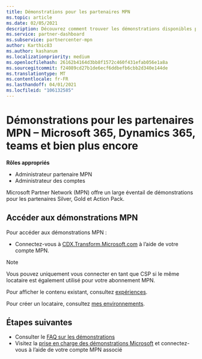 ```yaml
---
title: Démonstrations pour les partenaires MPN
ms.topic: article
ms.date: 02/05/2021
description: Découvrez comment trouver les démonstrations disponibles pour les partenaires MPN Silver, Gold et Action Pack.
ms.service: partner-dashboard
ms.subservice: partnercenter-mpn
author: Karthic83
ms.author: kashanum
ms.localizationpriority: medium
ms.openlocfilehash: 26162b4164d3bb8f1572c460f431efab056e1a8a
ms.sourcegitcommit: f24089cd27b1de6ecf6ddbefb6cbb2d340e144de
ms.translationtype: MT
ms.contentlocale: fr-FR
ms.lasthandoff: 04/01/2021
ms.locfileid: "106132585"
---
```

# <a name="demos-for-mpn-partners--microsoft-365-dynamics-365-teams-and-more"></a>Démonstrations pour les partenaires MPN – Microsoft 365, Dynamics 365, teams et bien plus encore

**Rôles appropriés**

- Administrateur partenaire MPN
- Administrateur des comptes

Microsoft Partner Network (MPN) offre un large éventail de démonstrations pour les partenaires Silver, Gold et Action Pack.

## <a name="access-mpn-demos"></a>Accéder aux démonstrations MPN

Pour accéder aux démonstrations MPN :

- Connectez-vous à [CDX.Transform.Microsoft.com](https://cdx.transform.microsoft.com/) à l’aide de votre compte MPN.

>[!NOTE]
>Vous pouvez uniquement vous connecter en tant que CSP si le même locataire est également utilisé pour votre abonnement MPN.

Pour afficher le contenu existant, consultez [expériences](https://cdx.transform.microsoft.com/experiences).

Pour créer un locataire, consultez [mes environnements](https://cdx.transform.microsoft.com/my-tenants).

## <a name="next-steps"></a>Étapes suivantes

- Consulter le [FAQ sur les démonstrations](https://cdx.transform.microsoft.com/help/faq)
- Visitez la [prise en charge des démonstrations Microsoft](https://cdx.transform.microsoft.com/submit-request) et connectez-vous à l’aide de votre compte MPN associé
